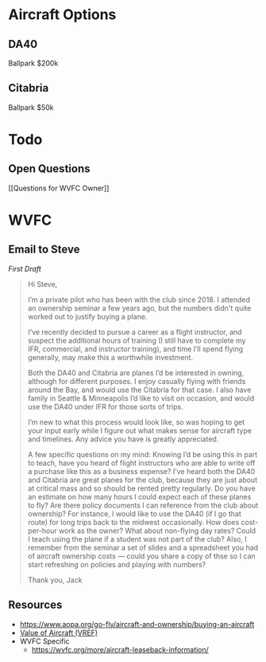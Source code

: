 # Aircraft Options
## DA40
Ballpark $200k

## Citabria
Ballpark $50k


# Todo
## Open Questions
[[Questions for WVFC Owner]]


# WVFC
## Email to Steve
*First Draft*
> Hi Steve,
> 
> I’m a private pilot who has been with the club since 2018. I attended an ownership seminar a few years ago, but the numbers didn't quite worked out to justify buying a plane.
> 
> I’ve recently decided to pursue a career as a flight instructor, and suspect the additional hours of training (I still have to complete my IFR, commercial, and instructor training), and time I’ll spend flying generally, may make this a worthwhile investment.
> 
> Both the DA40 and Citabria are planes I’d be interested in owning, although for different purposes. I enjoy casually flying with friends around the Bay, and would use the Citabria for that case. I also have family in Seattle & Minneapolis I’d like to visit on occasion, and would use the DA40 under IFR for those sorts of trips.
> 
> I’m new to what this process would look like, so was hoping to get your input early while I figure out what makes sense for aircraft type and timelines. Any advice you have is greatly appreciated.
> 
> A few specific questions on my mind:
> Knowing I’d be using this in part to teach, have you heard of flight instructors who are able to write off a purchase like this as a business expense?
>  I’ve heard both the DA40 and Citabria are great planes for the club, because they are just about at critical mass and so should be rented pretty regularly. Do you have an estimate on how many hours I could expect each of these planes to fly?
> Are there policy documents I can reference from the club about ownership? For instance, I would like to use the DA40 (if I go that route) for long trips back to the midwest occasionally. How does cost-per-hour work as the owner? What about non-flying day rates?
> Could I teach using the plane if a student was not part of the club?
> Also, I remember from the seminar a set of slides and a spreadsheet you had of aircraft ownership costs — could you share a copy of thse so I can start refreshing on policies and playing with numbers?
> 
> Thank you,
> Jack

## Resources
* https://www.aopa.org/go-fly/aircraft-and-ownership/buying-an-aircraft
* [Value of Aircraft (VREF)](https://vref.aopa.org/account/aircraft-selection/list)
* WVFC Specific
	* https://wvfc.org/more/aircraft-leaseback-information/